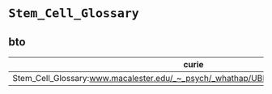 # `Stem_Cell_Glossary`

## bto

| curie                                                                                 |   usages | nodes                                             |
|---------------------------------------------------------------------------------------|----------|---------------------------------------------------|
| Stem_Cell_Glossary:www.macalester.edu/_~_psych/_whathap/UBNRP/StemCells/glossary.html |        1 | [BTO:0002123](https://bioregistry.io/BTO:0002123) |

